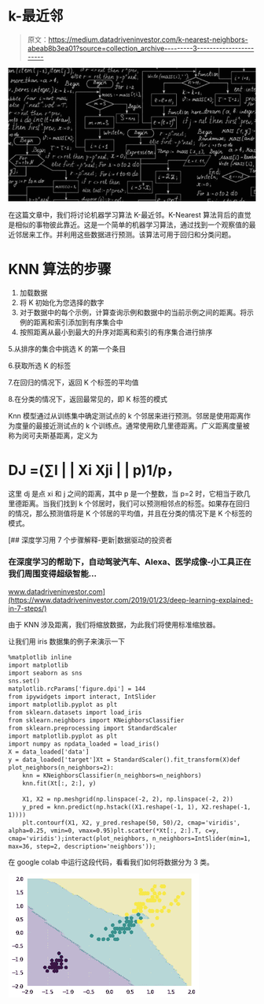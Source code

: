 # k-最近邻

> 原文：<https://medium.datadriveninvestor.com/k-nearest-neighbors-abeab8b3ea01?source=collection_archive---------3----------------------->

![](img/357c24d4c3cd9bc3a43f970419adea81.png)

在这篇文章中，我们将讨论机器学习算法 K-最近邻。K-Nearest 算法背后的直觉是相似的事物彼此靠近。这是一个简单的机器学习算法，通过找到一个观察值的最近邻居来工作。并利用这些数据进行预测。该算法可用于回归和分类问题。

# KNN 算法的步骤

1.  加载数据
2.  将 K 初始化为您选择的数字
3.  对于数据中的每个示例，计算查询示例和数据中的当前示例之间的距离。将示例的距离和索引添加到有序集合中
4.  按照距离从最小到最大的升序对距离和索引的有序集合进行排序

5.从排序的集合中挑选 K 的第一个条目

6.获取所选 K 的标签

7.在回归的情况下，返回 K 个标签的平均值

8.在分类的情况下，返回最常见的，即 K 标签的模式

Knn 模型通过从训练集中确定测试点的 k 个邻居来进行预测。邻居是使用距离作为度量的最接近测试点的 k 个训练点。通常使用欧几里德距离。广义距离度量被称为闵可夫斯基距离，定义为

# **DJ =(∑I | | Xi Xji | | p)1/p，**

这里 dj 是点 xi 和 j 之间的距离，其中 p 是一个整数，当 p=2 时，它相当于欧几里德距离。当我们找到 k 个邻居时，我们可以预测相邻点的标签。如果存在回归的情况，那么预测值将是 K 个邻居的平均值，并且在分类的情况下是 K 个标签的模式。

[](https://www.datadriveninvestor.com/2019/01/23/deep-learning-explained-in-7-steps/) [## 深度学习用 7 个步骤解释-更新|数据驱动的投资者

### 在深度学习的帮助下，自动驾驶汽车、Alexa、医学成像-小工具正在我们周围变得超级智能…

www.datadriveninvestor.com](https://www.datadriveninvestor.com/2019/01/23/deep-learning-explained-in-7-steps/) 

由于 KNN 涉及距离，我们将缩放数据，为此我们将使用标准缩放器。

让我们用 iris 数据集的例子来演示一下

```
%matplotlib inline
import matplotlib
import seaborn as sns
sns.set()
matplotlib.rcParams['figure.dpi'] = 144
from ipywidgets import interact, IntSlider
import matplotlib.pyplot as plt
from sklearn.datasets import load_iris
from sklearn.neighbors import KNeighborsClassifier
from sklearn.preprocessing import StandardScaler
import matplotlib.pyplot as plt
import numpy as npdata_loaded = load_iris()
X = data_loaded['data']
y = data_loaded['target']Xt = StandardScaler().fit_transform(X)def plot_neighbors(n_neighbors=2):
    knn = KNeighborsClassifier(n_neighbors=n_neighbors)
    knn.fit(Xt[:, 2:], y)

    X1, X2 = np.meshgrid(np.linspace(-2, 2), np.linspace(-2, 2))
    y_pred = knn.predict(np.hstack((X1.reshape(-1, 1), X2.reshape(-1, 1))))
    plt.contourf(X1, X2, y_pred.reshape(50, 50)/2, cmap='viridis', alpha=0.25, vmin=0, vmax=0.95)plt.scatter(*Xt[:, 2:].T, c=y, cmap='viridis');interact(plot_neighbors, n_neighbors=IntSlider(min=1, max=36, step=2, description='neighbors'));
```

在 google colab 中运行这段代码，看看我们如何将数据分为 3 类。

![](img/4674931c99922ac00a4a390223c01ec9.png)